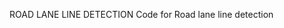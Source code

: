 ROAD LANE LINE DETECTION 
Code for Road lane line detection

<!---
GuvvaKeerthi/GuvvaKeerthi is a ✨ special ✨ repository because its `README.md` (this file) appears on your GitHub profile.
You can click the Preview link to take a look at your changes.
--->

